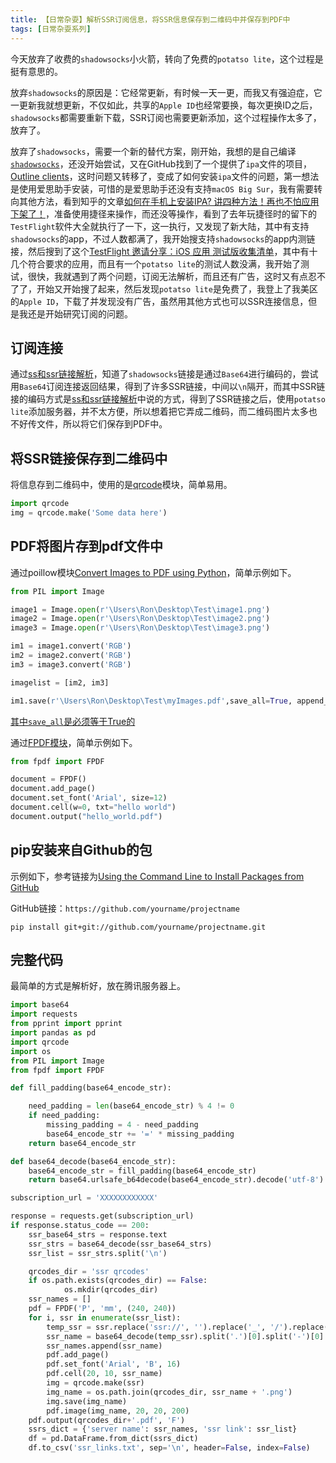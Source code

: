 ```yaml
---
title: 【日常杂耍】解析SSR订阅信息，将SSR信息保存到二维码中并保存到PDF中
tags: [日常杂耍系列]
---
```


今天放弃了收费的`shadowsocks`小火箭，转向了免费的`potatso lite`，这个过程是挺有意思的。

<!--more-->

放弃`shadowsocks`的原因是：它经常更新，有时候一天一更，而我又有强迫症，它一更新我就想更新，不仅如此，共享的`Apple ID`也经常要换，每次更换ID之后，`shadowsocks`都需要重新下载，SSR订阅也需要更新添加，这个过程操作太多了，放弃了。

放弃了`shadowsocks`，需要一个新的替代方案，刚开始，我想的是自己编译[`shadowsocks`](https://github.com/WuChuming/shadowsocks-iOS)，还没开始尝试，又在GitHub找到了一个提供了`ipa`文件的项目，[Outline clients](https://github.com/Jigsaw-Code/outline-client)，这时问题又转移了，变成了如何安装`ipa`文件的问题，第一想法是使用爱思助手安装，可惜的是爱思助手还没有支持`macOS Big Sur`，我有需要转向其他方法，看到知乎的文章[如何在手机上安装IPA? 讲四种方法！再也不怕应用下架了！](https://zhuanlan.zhihu.com/p/95760925)，准备使用捷径来操作，而还没等操作，看到了去年玩捷径时的留下的`TestFlight`软件大全就执行了一下，这一执行，又发现了新大陆，其中有支持`shadowsocks`的app，不过人数都满了，我开始搜支持`shadowsocks`的app内测链接，然后搜到了这个[TestFlight 邀请分享：iOS 应用 测试版收集清单](https://www.igfw.net/archives/13944)，其中有十几个符合要求的应用，而且有一个`potatso lite`的测试人数没满，我开始了测试，很快，我就遇到了两个问题，订阅无法解析，而且还有广告，这时又有点忍不了了，开始又开始搜了起来，然后发现`potatso lite`是免费了，我登上了我美区的`Apple ID`，下载了并发现没有广告，虽然用其他方式也可以SSR连接信息，但是我还是开始研究订阅的问题。

## 订阅连接

通过[ss和ssr链接解析](https://github.com/xiaoliang8006/SSR)，知道了`shadowsocks`链接是通过`Base64`进行编码的，尝试用`Base64`订阅连接返回结果，得到了许多SSR链接，中间以`\n`隔开，而其中SSR链接的编码方式是[ss和ssr链接解析](https://github.com/xiaoliang8006/SSR)中说的方式，得到了SSR链接之后，使用`potatso lite`添加服务器，并不太方便，所以想着把它弄成二维码，而二维码图片太多也不好传文件，所以将它们保存到PDF中。

## 将SSR链接保存到二维码中

将信息存到二维码中，使用的是[qrcode](https://pypi.org/project/qrcode/)模块，简单易用。

```python
import qrcode
img = qrcode.make('Some data here')
```

## PDF将图片存到pdf文件中

通过poillow模块[Convert Images to PDF using Python](https://datatofish.com/images-to-pdf-python/)，简单示例如下。

```python
from PIL import Image

image1 = Image.open(r'\Users\Ron\Desktop\Test\image1.png')
image2 = Image.open(r'\Users\Ron\Desktop\Test\image2.png')
image3 = Image.open(r'\Users\Ron\Desktop\Test\image3.png')

im1 = image1.convert('RGB')
im2 = image2.convert('RGB')
im3 = image3.convert('RGB')

imagelist = [im2, im3]

im1.save(r'\Users\Ron\Desktop\Test\myImages.pdf',save_all=True, append_images=imagelist)
```

[其中`save_all`是必须等于True的](https://pillow.readthedocs.io/en/stable/handbook/image-file-formats.html?highlight=pdf#pdf)

通过[FPDF模块](https://github.com/alexanderankin/pyfpdf)，简单示例如下。

```python
from fpdf import FPDF

document = FPDF()
document.add_page()
document.set_font('Arial', size=12)
document.cell(w=0, txt="hello world")
document.output("hello_world.pdf")
```

## pip安装来自Github的包

示例如下，参考链接为[Using the Command Line to Install Packages from GitHub](https://medium.com/i-want-to-be-the-very-best/installing-packages-from-github-with-conda-commands-ebf10de396f4)

GitHub链接：`https://github.com/yourname/projectname`

```shell
pip install git+git://github.com/yourname/projectname.git
```

## 完整代码

最简单的方式是解析好，放在腾讯服务器上。

```python
import base64
import requests
from pprint import pprint
import pandas as pd
import qrcode
import os
from PIL import Image
from fpdf import FPDF

def fill_padding(base64_encode_str):

    need_padding = len(base64_encode_str) % 4 != 0
    if need_padding:
        missing_padding = 4 - need_padding
        base64_encode_str += '=' * missing_padding
    return base64_encode_str

def base64_decode(base64_encode_str):
    base64_encode_str = fill_padding(base64_encode_str)
    return base64.urlsafe_b64decode(base64_encode_str).decode('utf-8')

subscription_url = 'XXXXXXXXXXXX'

response = requests.get(subscription_url)
if response.status_code == 200:
    ssr_base64_strs = response.text
    ssr_strs = base64_decode(ssr_base64_strs)
    ssr_list = ssr_strs.split('\n')

    qrcodes_dir = 'ssr qrcodes'
    if os.path.exists(qrcodes_dir) == False:
            os.mkdir(qrcodes_dir)
    ssr_names = []
    pdf = FPDF('P', 'mm', (240, 240))
    for i, ssr in enumerate(ssr_list):
        temp_ssr = ssr.replace('ssr://', '').replace('_', '/').replace('-', '+')
        ssr_name = base64_decode(temp_ssr).split('.')[0].split('-')[0]
        ssr_names.append(ssr_name)
        pdf.add_page()
        pdf.set_font('Arial', 'B', 16)
        pdf.cell(20, 10, ssr_name)
        img = qrcode.make(ssr)
        img_name = os.path.join(qrcodes_dir, ssr_name + '.png')
        img.save(img_name)
        pdf.image(img_name, 20, 20, 200)
    pdf.output(qrcodes_dir+'.pdf', 'F')
    ssrs_dict = {'server name': ssr_names, 'ssr link': ssr_list}
    df = pd.DataFrame.from_dict(ssrs_dict)
    df.to_csv('ssr_links.txt', sep='\n', header=False, index=False)
```
